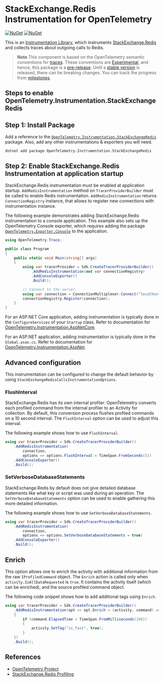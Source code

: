 # StackExchange.Redis Instrumentation for OpenTelemetry

[![NuGet](https://img.shields.io/nuget/v/OpenTelemetry.Instrumentation.StackExchangeRedis.svg)](https://www.nuget.org/packages/OpenTelemetry.Instrumentation.StackExchangeRedis)
[![NuGet](https://img.shields.io/nuget/dt/OpenTelemetry.Instrumentation.StackExchangeRedis.svg)](https://www.nuget.org/packages/OpenTelemetry.Instrumentation.StackExchangeRedis)

This is an
[Instrumentation Library](https://github.com/open-telemetry/opentelemetry-specification/blob/main/specification/glossary.md#instrumentation-library),
which instruments
[StackExchange.Redis](https://www.nuget.org/packages/StackExchange.Redis/)
and collects traces about outgoing calls to Redis.

> **Note**
> This component is based on the OpenTelemetry semantic conventions for
[traces](https://github.com/open-telemetry/opentelemetry-specification/tree/main/specification/trace/semantic_conventions).
These conventions are
[Experimental](https://github.com/open-telemetry/opentelemetry-specification/blob/main/specification/document-status.md),
and hence, this package is a [pre-release](https://github.com/open-telemetry/opentelemetry-dotnet/blob/main/VERSIONING.md#pre-releases).
Until a [stable
version](https://github.com/open-telemetry/opentelemetry-specification/blob/main/specification/telemetry-stability.md)
is released, there can be breaking changes. You can track the progress from
[milestones](https://github.com/open-telemetry/opentelemetry-dotnet/milestone/23).

## Steps to enable OpenTelemetry.Instrumentation.StackExchangeRedis

## Step 1: Install Package

Add a reference to the
[`OpenTelemetry.Instrumentation.StackExchangeRedis`](https://www.nuget.org/packages/OpenTelemetry.Instrumentation.StackExchangeRedis)
package. Also, add any other instrumentations & exporters you will need.

```shell
dotnet add package OpenTelemetry.Instrumentation.StackExchangeRedis
```

## Step 2: Enable StackExchange.Redis Instrumentation at application startup

StackExchange.Redis instrumentation must be enabled at application startup.
`AddRedisInstrumentation` method on `TracerProviderBuilder` must be called to
enable Redis instrumentation. `AddRedisInstrumentation` returns
`ConnectionRegistry` instance, that allows to register new connections with
instrumentation instance.

The following example demonstrates adding StackExchange.Redis instrumentation to
a console application. This example also sets up the OpenTelemetry Console
exporter, which requires adding the package
[`OpenTelemetry.Exporter.Console`](https://github.com/open-telemetry/opentelemetry-dotnet/blob/main/src/OpenTelemetry.Exporter.Console/README.md)
to the application.

```csharp
using OpenTelemetry.Trace;

public class Program
{
    public static void Main(string[] args)
    {
        using var tracerProvider = Sdk.CreateTracerProviderBuilder()
            .AddRedisInstrumentation(out var connectionRegistry)
            .AddConsoleExporter()
            .Build();

        // Connect to the server.
        using var connection = ConnectionMultiplexer.Connect("localhost:6379");
        connectionRegistry.Register(connection);
    }
}
```

For an ASP.NET Core application, adding instrumentation is typically done in
the `ConfigureServices` of your `Startup` class. Refer to documentation for
[OpenTelemetry.Instrumentation.AspNetCore](https://github.com/open-telemetry/opentelemetry-dotnet/blob/main/src/OpenTelemetry.Instrumentation.AspNetCore/README.md).

For an ASP.NET application, adding instrumentation is typically done in the
`Global.asax.cs`. Refer to documentation for [OpenTelemetry.Instrumentation.AspNet](../OpenTelemetry.Instrumentation.AspNet/README.md).

## Advanced configuration

This instrumentation can be configured to change the default behavior by using
`StackExchangeRedisCallsInstrumentationOptions`.

### FlushInterval

StackExchange.Redis has its own internal profiler. OpenTelemetry converts each
profiled command from the internal profiler to an Activity for collection. By
default, this conversion process flushes profiled commands on a 10 second
interval. The `FlushInterval` option can be used to adjust this interval.

The following example shows how to use `FlushInterval`.

```csharp
using var tracerProvider = Sdk.CreateTracerProviderBuilder()
    .AddRedisInstrumentation(
        connection,
        options => options.FlushInterval = TimeSpan.FromSeconds(5))
    .AddConsoleExporter()
    .Build();
```

### SetVerboseDatabaseStatements

StackExchange.Redis by default does not give detailed database statements like
what key or script was used during an operation. The `SetVerboseDatabaseStatements`
option can be used to enable gathering this more detailed information.

The following example shows how to use `SetVerboseDatabaseStatements`.

```csharp
using var tracerProvider = Sdk.CreateTracerProviderBuilder()
    .AddRedisInstrumentation(
        connection,
        options => options.SetVerboseDatabaseStatements = true)
    .AddConsoleExporter()
    .Build();
```

## Enrich

This option allows one to enrich the activity with additional information from the
raw `IProfiledCommand` object. The `Enrich` action is called only when
`activity.IsAllDataRequested` is `true`. It contains the activity itself (which can
be enriched), and the source profiled command object.

The following code snippet shows how to add additional tags using `Enrich`.

```csharp
using var tracerProvider = Sdk.CreateTracerProviderBuilder()
    .AddRedisInstrumentation(opt => opt.Enrich = (activity, command) =>
    {
        if (command.ElapsedTime < TimeSpan.FromMilliseconds(100))
        {
            activity.SetTag("is_fast", true);
        }
    })
    .Build();
```

## References

* [OpenTelemetry Project](https://opentelemetry.io/)
* [StackExchange.Redis Profiling](https://stackexchange.github.io/StackExchange.Redis/Profiling_v1.html)
